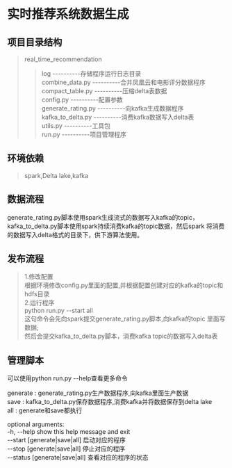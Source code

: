# 实时推荐系统数据生成

## 项目目录结构
>real_time_recommendation
>>log                 ----------存储程序运行日志目录  
>>combine_data.py     ----------合并凤凰云和电影评分数据程序  
>>compact_table.py    ----------压缩delta表数据  
>>config.py           ----------配置参数  
>>generate_rating.py  ----------向kafka生成数据程序  
>>kafka_to_delta.py   ----------消费kafka数据写入delta表  
>>utils.py            ----------工具包  
>>run.py              ----------项目管理程序

## 环境依赖
>spark,Delta lake,kafka

## 数据流程
generate_rating.py脚本使用spark生成流式的数据写入kafka的topic，
kafka_to_delta.py脚本使用spark持续消费kafka的topic数据，然后spark
将消费的数据写入delta格式的目录下，供下游算法使用。  

## 发布流程
>1.修改配置  
根据环境修改config.py里面的配置,并根据配置创建对应的kafka的topic和hdfs目录  
>2.运行程序  
python run.py --start all  
这句命令会先向spark提交generate_rating.py脚本,向kafka的topic
里面写数据;  
然后会提交kafka_to_delta.py脚本，消费kafka topic的数据写入delta表


## 管理脚本
可以使用python run.py --help查看更多命令  

generate : generate_rating.py生产数据程序,向kafka里面生产数据    
save : kafka_to_delta.py保存数据程序,消费kafka并将数据保存到delta lake   
all : generate和save都执行 

optional arguments:  
  -h, --help            show this help message and exit  
  --start [generate|save|all]
                        启动对应的程序  
  --stop [generate|save|all]
                        停止对应的程序  
  --status [generate|save|all]
                        查看对应的程序的状态
